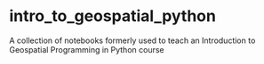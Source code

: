 # intro_to_geospatial_python
A collection of notebooks formerly used to teach an Introduction to Geospatial Programming in Python course
